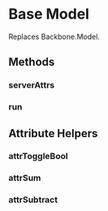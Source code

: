 # Base Model

Replaces Backbone.Model.

## Methods

### serverAttrs

### run

## Attribute Helpers

### attrToggleBool

### attrSum

### attrSubtract